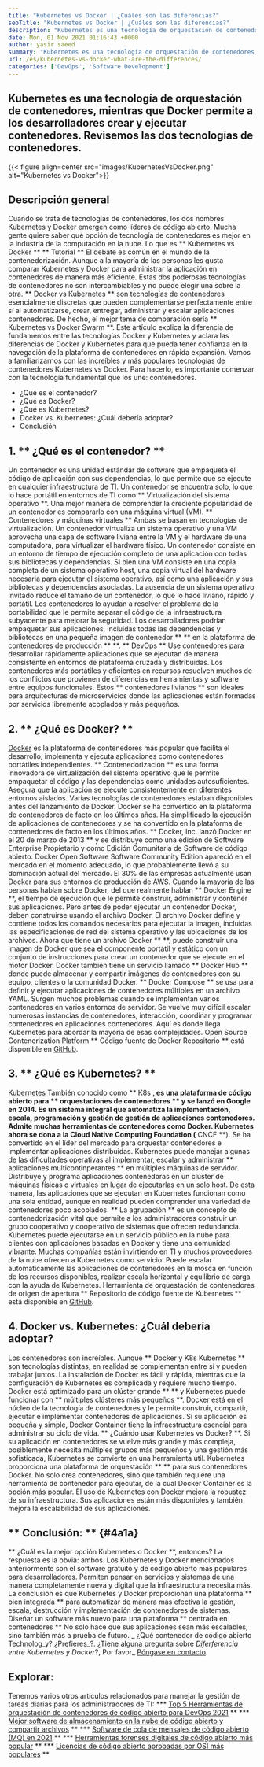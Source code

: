 ```yaml
---
title: "Kubernetes vs Docker | ¿Cuáles son las diferencias?" 
seoTitle: "Kubernetes vs Docker | ¿Cuáles son las diferencias?" 
description: "Kubernetes es una tecnología de orquestación de contenedores, mientras que Docker es una tecnología para crear y ejecutar contenedores. Revisemos Kubernetes vs Docker." 
date: Mon, 01 Nov 2021 01:16:43 +0000
author: yasir saeed
summary: "Kubernetes es una tecnología de orquestación de contenedores, mientras que Docker permite a los desarrolladores crear y ejecutar contenedores. Revisemos las dos tecnologías de contenedores." 
url: /es/kubernetes-vs-docker-what-are-the-differences/
categories: ['DevOps', 'Software Development']
---
```


## Kubernetes es una tecnología de orquestación de contenedores, mientras que Docker permite a los desarrolladores crear y ejecutar contenedores. Revisemos las dos tecnologías de contenedores.

{{< figure align=center src="images/KubernetesVsDocker.png" alt="Kubernetes vs Docker">}}


## **Descripción general**
Cuando se trata de tecnologías de contenedores, los dos nombres Kubernetes y Docker emergen como líderes de código abierto. Mucha gente quiere saber qué opción de tecnología de contenedores es mejor en la industria de la computación en la nube. Lo que es ** Kubernetes vs Docker ** ** Tutorial ** El debate es común en el mundo de la contenedorización. Aunque a la mayoría de las personas les gusta comparar Kubernetes y Docker para administrar la aplicación en contenedores de manera más eficiente. Estas dos poderosas tecnologías de contenedores no son intercambiables y no puede elegir una sobre la otra. ** Docker vs Kubernetes ** son tecnologías de contenedores esencialmente discretas que pueden complementarse perfectamente entre sí al automatizarse, crear, entregar, administrar y escalar aplicaciones contenedores. De hecho, el mejor tema de comparación sería ** Kubernetes vs Docker Swarm **.
Este artículo explica la diferencia de fundamentos entre las tecnologías Docker y Kubernetes y aclara las diferencias de Docker y Kubernetes para que pueda tener confianza en la navegación de la plataforma de contenedores en rápida expansión. Vamos a familiarizarnos con las increíbles y más populares tecnologías de contenedores Kubernetes vs Docker. Para hacerlo, es importante comenzar con la tecnología fundamental que los une: contenedores.
  * ¿Qué es el contenedor?
  * ¿Qué es Docker?
  * ¿Qué es Kubernetes?
  * Docker vs. Kubernetes: ¿Cuál debería adoptar?
  * Conclusión

## 1. ** ¿Qué es el contenedor? **
Un contenedor es una unidad estándar de software que empaqueta el código de aplicación con sus dependencias, lo que permite que se ejecute en cualquier infraestructura de TI. Un contenedor se encuentra solo, lo que lo hace portátil en entornos de TI como ** Virtualización del sistema operativo **. Una mejor manera de comprender la creciente popularidad de un contenedor es compararlo con una máquina virtual (VM). ** Contenedores y máquinas virtuales ** Ambas se basan en tecnologías de virtualización. Un contenedor virtualiza un sistema operativo y una VM aprovecha una capa de software liviana entre la VM y el hardware de una computadora, para virtualizar el hardware físico.
Un contenedor consiste en un entorno de tiempo de ejecución completo de una aplicación con todas sus bibliotecas y dependencias. Si bien una VM consiste en una copia completa de un sistema operativo host, una copia virtual del hardware necesaria para ejecutar el sistema operativo, así como una aplicación y sus bibliotecas y dependencias asociadas. La ausencia de un sistema operativo invitado reduce el tamaño de un contenedor, lo que lo hace liviano, rápido y portátil. Los contenedores lo ayudan a resolver el problema de la portabilidad que le permite separar el código de la infraestructura subyacente para mejorar la seguridad. Los desarrolladores podrían empaquetar sus aplicaciones, incluidas todas las dependencias y bibliotecas en una pequeña imagen de contenedor ** ** en la plataforma de contenedores de producción ** **.
** DevOps ** Use contenedores para desarrollar rápidamente aplicaciones que se ejecutan de manera consistente en entornos de plataforma cruzada y distribuidas. Los contenedores más portátiles y eficientes en recursos resuelven muchos de los conflictos que provienen de diferencias en herramientas y software entre equipos funcionales. Estos ** contenedores livianos ** son ideales para arquitecturas de microservicios donde las aplicaciones están formadas por servicios libremente acoplados y más pequeños.

## 2. ** ¿Qué es Docker? **
[Docker][1] es la plataforma de contenedores más popular que facilita el desarrollo, implementa y ejecuta aplicaciones como contenedores portátiles independientes. ** Contenedorización ** es una forma innovadora de virtualización del sistema operativo que le permite empaquetar el código y las dependencias como unidades autosuficientes. Asegura que la aplicación se ejecute consistentemente en diferentes entornos aislados. Varias tecnologías de contenedores estaban disponibles antes del lanzamiento de Docker. Docker se ha convertido en la plataforma de contenedores de facto en los últimos años. Ha simplificado la ejecución de aplicaciones de contenedores y se ha convertido en la plataforma de contenedores de facto en los últimos años.
** Docker, Inc. lanzó Docker en el 20 de marzo de 2013 ** y se distribuye como una edición de Software Enterprise Propietario y como Edición Comunitaria de Software de código abierto. Docker Open Software Software Community Edition apareció en el mercado en el momento adecuado, lo que probablemente llevó a su dominación actual del mercado. El 30% de las empresas actualmente usan Docker para sus entornos de producción de AWS.
Cuando la mayoría de las personas hablan sobre Docker, del que realmente hablan ** Docker Engine **, el tiempo de ejecución que le permite construir, administrar y contener sus aplicaciones. Pero antes de poder ejecutar un contenedor Docker, deben construirse usando el archivo Docker. El archivo Docker define y contiene todos los comandos necesarios para ejecutar la imagen, incluidas las especificaciones de red del sistema operativo y las ubicaciones de los archivos. Ahora que tiene un archivo Docker ** **, puede construir una imagen de Docker que sea el componente portátil y estático con un conjunto de instrucciones para crear un contenedor que se ejecute en el motor Docker. Docker también tiene un servicio llamado ** Docker Hub ** donde puede almacenar y compartir imágenes de contenedores con su equipo, clientes o la comunidad Docker. ** Docker Compose ** se usa para definir y ejecutar aplicaciones de contenedores múltiples en un archivo YAML.
Surgen muchos problemas cuando se implementan varios contenedores en varios entornos de servidor. Se vuelve muy difícil escalar numerosas instancias de contenedores, interacción, coordinar y programar contenedores en aplicaciones contenedores. Aquí es donde llega Kubernetes para abordar la mayoría de esas complejidades. Open Source Contenerization Platform ** Código fuente de Docker Repositorio ** está disponible en [GitHub][2].

## 3. ** ¿Qué es Kubernetes? **
[Kubernetes][3] También conocido como ** K8s **, es una plataforma de código abierto para ** orquestaciones de contenedores ** y se lanzó en Google en 2014. Es un sistema integral que automatiza la implementación, escala, programación y gestión de gestión de aplicaciones contenedores. Admite muchas herramientas de contenedores como Docker. Kubernetes ahora se dona a la Cloud Native Computing Foundation (** CNCF **). Se ha convertido en el líder del mercado para orquestar contenedores e implementar aplicaciones distribuidas.
Kubernetes puede manejar algunas de las dificultades operativas al implementar, escalar y administrar ** aplicaciones multicontinperantes ** en múltiples máquinas de servidor. Distribuye y programa aplicaciones contenedoras en un clúster de máquinas físicas o virtuales en lugar de ejecutarlas en un solo host. De esta manera, las aplicaciones que se ejecutan en Kubernetes funcionan como una sola entidad, aunque en realidad pueden comprender una variedad de contenedores poco acoplados. ** La agrupación ** es un concepto de contenedorización vital que permite a los administradores construir un grupo cooperativo y cooperativo de sistemas que ofrecen redundancia.
Kubernetes puede ejecutarse en un servicio público en la nube para clientes con aplicaciones basadas en Docker y tiene una comunidad vibrante. Muchas compañías están invirtiendo en TI y muchos proveedores de la nube ofrecen a Kubernetes como servicio. Puede escalar automáticamente las aplicaciones de contenedores en la mosca en función de los recursos disponibles, realizar escala horizontal y equilibrio de carga con la ayuda de Kubernetes. Herramienta de orquestación de contenedores de origen de apertura ** Repositorio de código fuente de Kubernetes ** está disponible en [GitHub][4].

## 4. Docker vs. Kubernetes: ¿Cuál debería adoptar?
Los contenedores son increíbles. Aunque ** Docker y K8s Kubernetes ** son tecnologías distintas, en realidad se complementan entre sí y pueden trabajar juntos. La instalación de Docker es fácil y rápida, mientras que la configuración de Kubernetes es complicada y requiere mucho tiempo. Docker está optimizado para un clúster grande ** ** y Kubernetes puede funcionar con ** múltiples clústeres más pequeños **. Docker está en el núcleo de la tecnología de contenedores y le permite construir, compartir, ejecutar e implementar contenedores de aplicaciones. Si su aplicación es pequeña y simple, Docker Container tiene la infraestructura esencial para administrar su ciclo de vida.
** ¿Cuándo usar Kubernetes vs Docker? **. Si su aplicación en contenedores se vuelve más grande y más compleja, posiblemente necesita múltiples grupos más pequeños y una gestión más sofisticada, Kubernetes se convierte en una herramienta útil. Kubernetes proporciona una plataforma de orquestación ** ** para sus contenedores Docker. No solo crea contenedores, sino que también requiere una herramienta de contenedor para ejecutar, de la cual Docker Container es la opción más popular. El uso de Kubernetes con Docker mejora la robustez de su infraestructura. Sus aplicaciones están más disponibles y también mejora la escalabilidad de sus aplicaciones.

## ** Conclusión: ** {#4a1a}
** ¿Cuál es la mejor opción Kubernetes o Docker **, entonces? La respuesta es la obvia: ambos. Los Kubernetes y Docker mencionados anteriormente son el software gratuito y de código abierto más populares para desarrolladores. Permiten pensar en servicios y sistemas de una manera completamente nueva y digital que la infraestructura necesita más. La conclusión es que Kubernetes y Docker proporcionan una plataforma ** bien integrada ** para automatizar de manera más efectiva la gestión, escala, destrucción y implementación de contenedores de sistemas. Diseñar un software más nuevo para una plataforma ** centrada en contenedores ** No solo hace que sus aplicaciones sean más escalables, sino también más a prueba de futuro.
_ ¿Qué contenedor de código abierto Technolog_y? ¿Prefieres_?. ¿Tiene alguna pregunta sobre _Diferferencia entre Kubernetes y Docker_?, Por favor_ [Póngase en contacto][5].

## Explorar:
Tenemos varios otros artículos relacionados para manejar la gestión de tareas diarias para los administradores de TI:
  *** [Top 5 Herramientas de orquestación de contenedores de código abierto para DevOps 2021][6] **
  *** [Mejor software de almacenamiento en la nube de código abierto y compartir archivos][7] **
  *** [Software de cola de mensajes de código abierto (MQ) en 2021][8] **
  *** [Herramientas forenses digitales de código abierto más popular][9] **
  *** [Licencias de código abierto aprobadas por OSI más populares][10] **

  
[1]: https://www.docker.com/
[2]: https://github.com/docker
[3]: https://kubernetes.io/
[4]: https://github.com/kubernetes/kubernetes
[5]: mailto:yasir.saeed@aspose.com
[6]: https://blog.containerize.com/devops/top-5-open-source-container-orchestration-tools-for-devops-in-2021/
[7]: https://products.containerize.com/backup-and-sync/
[8]: https://blog.containerize.com/message-queue-software/top-5-open-source-message-queue-software-in-2021/
[9]: https://blog.containerize.com/digital-forensic-tools/top-5-open-source-digital-forensic-tools-in-2021/
[10]: https://blog.containerize.com/licenses-standards/top-5-most-popular-osi-approved-open-source-licenses-of-2021/
